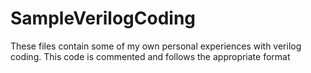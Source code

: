 # SampleVerilogCoding
These files contain some of my own personal experiences with verilog coding. This code is commented and follows the appropriate format
